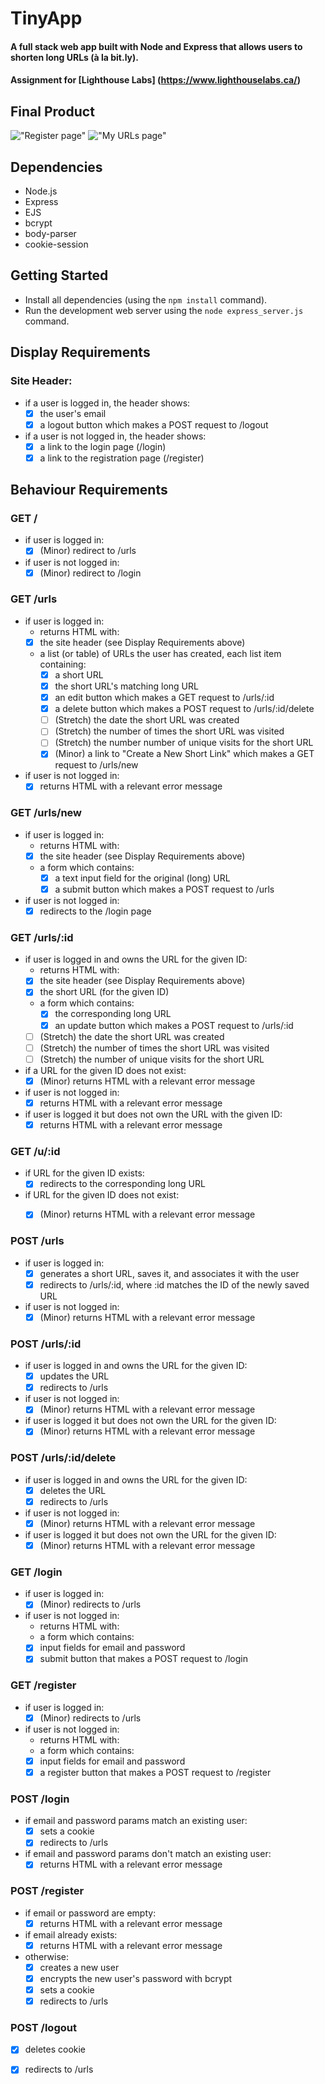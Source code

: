 # TinyApp

#### A full stack web app built with Node and Express that allows users to shorten long URLs (à la bit.ly).
#### Assignment for [Lighthouse Labs] (https://www.lighthouselabs.ca/)

## Final Product

!["Register page"](https://github.com/judelt/tinyapp/blob/main/docs/register-page.png?raw=true)
!["My URLs page"](https://github.com/judelt/tinyapp/blob/main/docs/urls-page.png?raw=true)

## Dependencies

- Node.js
- Express
- EJS
- bcrypt
- body-parser
- cookie-session

## Getting Started

- Install all dependencies (using the `npm install` command).
- Run the development web server using the `node express_server.js` command.

## Display Requirements

### Site Header:
  - if a user is logged in, the header shows:
    - [x] the user's email
    - [x] a logout button which makes a POST request to /logout

  - if a user is not logged in, the header shows:
    - [x] a link to the login page (/login)
    - [x] a link to the registration page (/register)

## Behaviour Requirements

### GET /
  - if user is logged in:
    - [x] (Minor) redirect to /urls
  - if user is not logged in:
    - [x] (Minor) redirect to /login

### GET /urls

  - if user is logged in:
    - returns HTML with:
    - [x] the site header (see Display Requirements above)
    - a list (or table) of URLs the user has created, each list item containing:
      - [x] a short URL
      - [x] the short URL's matching long URL
      - [x] an edit button which makes a GET request to /urls/:id
      - [x] a delete button which makes a POST request to /urls/:id/delete
      - [ ] (Stretch) the date the short URL was created
      - [ ] (Stretch) the number of times the short URL was visited
      - [ ] (Stretch) the number number of unique visits for the short URL
      - [x] (Minor) a link to "Create a New Short Link" which makes a GET request to /urls/new
  - if user is not logged in:
    - [x] returns HTML with a relevant error message

### GET /urls/new

  - if user is logged in:
    - returns HTML with:
    - [x] the site header (see Display Requirements above)
    - a form which contains:
      - [x] a text input field for the original (long) URL
      - [x] a submit button which makes a POST request to /urls
  - if user is not logged in:
    - [x] redirects to the /login page

### GET /urls/:id

  - if user is logged in and owns the URL for the given ID:
    - returns HTML with:
    - [x] the site header (see Display Requirements above)
    - [x] the short URL (for the given ID)
    - a form which contains:
      - [x] the corresponding long URL
      - [x] an update button which makes a POST request to /urls/:id
    - [ ] (Stretch) the date the short URL was created
    - [ ] (Stretch) the number of times the short URL was visited
    - [ ] (Stretch) the number of unique visits for the short URL
  - if a URL for the given ID does not exist:
    - [x] (Minor) returns HTML with a relevant error message
  - if user is not logged in:
    - [x] returns HTML with a relevant error message
  - if user is logged it but does not own the URL with the given ID:
    - [x] returns HTML with a relevant error message

### GET /u/:id

  - if URL for the given ID exists:
    - [x] redirects to the corresponding long URL
  - if URL for the given ID does not exist:
    - [x] (Minor) returns HTML with a relevant error message


### POST /urls

  - if user is logged in:
    - [x] generates a short URL, saves it, and associates it with the user
    - [x] redirects to /urls/:id, where :id matches the ID of the newly saved URL
  - if user is not logged in:
    - [x] (Minor) returns HTML with a relevant error message

### POST /urls/:id

  - if user is logged in and owns the URL for the given ID:
    - [x] updates the URL
    - [x] redirects to /urls
  - if user is not logged in:
    - [x] (Minor) returns HTML with a relevant error message
  - if user is logged it but does not own the URL for the given ID:
    - [x] (Minor) returns HTML with a relevant error message

### POST /urls/:id/delete

  - if user is logged in and owns the URL for the given ID:
    - [x] deletes the URL
    - [x] redirects to /urls
  - if user is not logged in:
    - [x] (Minor) returns HTML with a relevant error message
  - if user is logged it but does not own the URL for the given ID:
    - [x] (Minor) returns HTML with a relevant error message

### GET /login

  - if user is logged in:
    - [x] (Minor) redirects to /urls
  - if user is not logged in:
    - returns HTML with:
    - a form which contains:
    - [x] input fields for email and password
    - [x] submit button that makes a POST request to /login

### GET /register

  - if user is logged in:
    - [x] (Minor) redirects to /urls
  - if user is not logged in:
    - returns HTML with:
    - a form which contains:
    - [x] input fields for email and password
    - [x] a register button that makes a POST request to /register

### POST /login

  - if email and password params match an existing user:
    - [x] sets a cookie
    - [x] redirects to /urls
  - if email and password params don't match an existing user:
    - [x] returns HTML with a relevant error message

### POST /register

  - if email or password are empty:
    - [x] returns HTML with a relevant error message
  - if email already exists:
    - [x] returns HTML with a relevant error message
  - otherwise:
    - [x] creates a new user
    - [x] encrypts the new user's password with bcrypt
    - [x] sets a cookie
    - [x] redirects to /urls

### POST /logout

  - [x] deletes cookie
  - [x] redirects to /urls



   